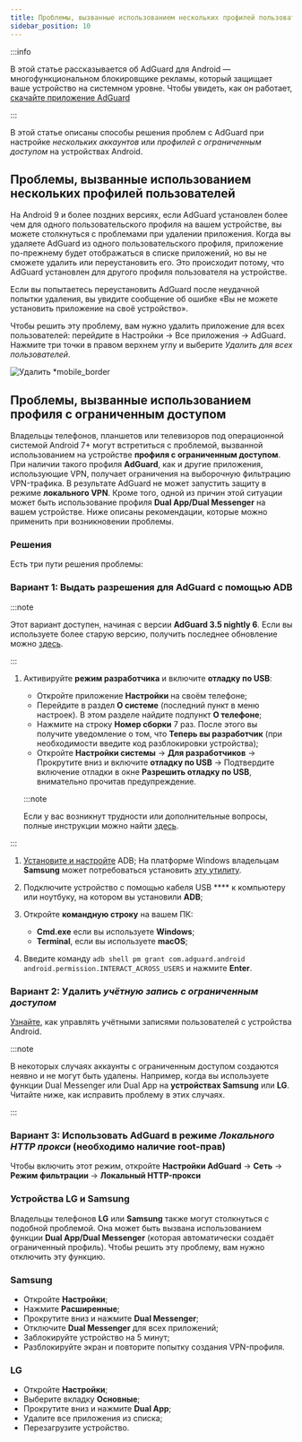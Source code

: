 ```yaml
---
title: Проблемы, вызванные использованием нескольких профилей пользователей
sidebar_position: 10
---
```


:::info

В этой статье рассказывается об AdGuard для Android — многофункциональном блокировщике рекламы, который защищает ваше устройство на системном уровне. Чтобы увидеть, как он работает, [скачайте приложение AdGuard](https://agrd.io/download-kb-adblock)

:::

В этой статье описаны способы решения проблем с AdGuard при настройке *нескольких аккаунтов* или *профилей с ограниченным доступом* на устройствах Android.

## Проблемы, вызванные использованием нескольких профилей пользователей

На Android 9 и более поздних версиях, если AdGuard установлен более чем для одного пользовательского профиля на вашем устройстве, вы можете столкнуться с проблемами при удалении приложения. Когда вы удаляете AdGuard из одного пользовательского профиля, приложение по-прежнему будет отображаться в списке приложений, но вы не сможете удалить или переустановить его. Это происходит потому, что AdGuard установлен для другого профиля пользователя на устройстве.

Если вы попытаетесь переустановить AdGuard после неудачной попытки удаления, вы увидите сообщение об ошибке «Вы не можете установить приложение на своё устройство».

Чтобы решить эту проблему, вам нужно удалить приложение для всех пользователей: перейдите в Настройки → Все приложения → AdGuard. Нажмите три точки в правом верхнем углу и выберите *Удалить для всех пользователей*.

![Удалить *mobile_border](https://cdn.adtidy.org/blog/new/tu49hmultiple_users.png)

## Проблемы, вызванные использованием профиля с ограниченным доступом

Владельцы телефонов, планшетов или телевизоров под операционной системой Android 7+ могут встретиться с проблемой, вызванной использованием на устройстве **профиля с ограниченным доступом**. При наличии такого профиля **AdGuard**, как и другие приложения, использующие VPN, получает ограничения на выборочную фильтрацию VPN-трафика. В результате AdGuard не может запустить защиту в режиме **локального VPN**. Кроме того, одной из причин этой ситуации может быть использование профиля **Dual App/Dual Messenger** на вашем устройстве. Ниже описаны рекомендации, которые можно применить при возникновении проблемы.

### Решения

Есть три пути решения проблемы:

### Вариант 1: Выдать разрешения для AdGuard с помощью ADB

:::note

Этот вариант доступен, начиная с версии **AdGuard 3.5 nightly 6**. Если вы используете более старую версию, получить последнее обновление можно [здесь](https://adguard.com/adguard-android/overview.html).

:::

1. Активируйте **режим разработчика** и включите **отладку по USB**:

    - Откройте приложение **Настройки** на своём телефоне;
    - Перейдите в раздел **О системе** (последний пункт в меню настроек). В этом разделе найдите подпункт **О телефоне**;
    - Нажмите на строку **Номер сборки** 7 раз. После этого вы получите уведомление о том, что **Теперь вы разработчик** (при необходимости введите код разблокировки устройства);
    - Откройте **Настройки системы** → **Для разработчиков** → Прокрутите вниз и включите **отладку по USB** → Подтвердите включение отладки в окне **Разрешить отладку по USB**, внимательно прочитав предупреждение.

    :::note

    Если у вас возникнут трудности или дополнительные вопросы, полные инструкции можно найти [здесь](https://developer.android.com/studio/debug/dev-options).


:::

1. [Установите и настройте](https://www.xda-developers.com/install-adb-windows-macos-linux/) ADB; На платформе Windows владельцам **Samsung** может потребоваться установить [эту утилиту](https://developer.samsung.com/mobile/android-usb-driver.html).

1. Подключите устройство с помощью кабеля USB **** к компьютеру или ноутбуку, на котором вы установили **ADB**;

1. Откройте **командную строку** на вашем ПК:

    - **Cmd.exe** если вы используете **Windows**;
    - **Terminal**, если вы используете **macOS**;

1. Введите команду `adb shell pm grant com.adguard.android android.permission.INTERACT_ACROSS_USERS` и нажмите **Enter**.

### Вариант 2: Удалить *учётную запись с ограниченным доступом*

[Узнайте](https://support.google.com/a/answer/6223444?hl=en), как управлять учётными записями пользователей с устройства Android.

:::note

В некоторых случаях аккаунты с ограниченным доступом создаются неявно и не могут быть удалены. Например, когда вы используете функции Dual Messenger или Dual App на **устройствах Samsung** или **LG**. Читайте ниже, как исправить проблему в этих случаях.

:::

### Вариант 3: Использовать AdGuard в режиме *Локального HTTP прокси* (необходимо наличие root-прав)

Чтобы включить этот режим, откройте **Настройки AdGuard** → **Сеть** → **Режим фильтрации** → **Локальный HTTP-прокси**

### Устройства LG и Samsung

Владельцы телефонов **LG** или **Samsung** также могут столкнуться с подобной проблемой. Она может быть вызвана использованием функции **Dual App/Dual Messenger** (которая автоматически создаёт ограниченный профиль). Чтобы решить эту проблему, вам нужно отключить эту функцию.

### Samsung

- Откройте **Настройки**;
- Нажмите **Расширенные**;
- Прокрутите вниз и нажмите **Dual Messenger**;
- Отключите **Dual Messenger** для всех приложений;
- Заблокируйте устройство на 5 минут;
- Разблокируйте экран и повторите попытку создания VPN-профиля.

### LG

- Откройте **Настройки**;
- Выберите вкладку **Основные**;
- Прокрутите вниз и нажмите **Dual App**;
- Удалите все приложения из списка;
- Перезагрузите устройство.
